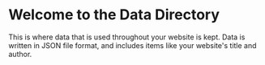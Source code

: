 # Welcome to the Data Directory

This is where data that is used throughout your website is kept. Data is written in JSON file format, and includes items like your website's title and author.
